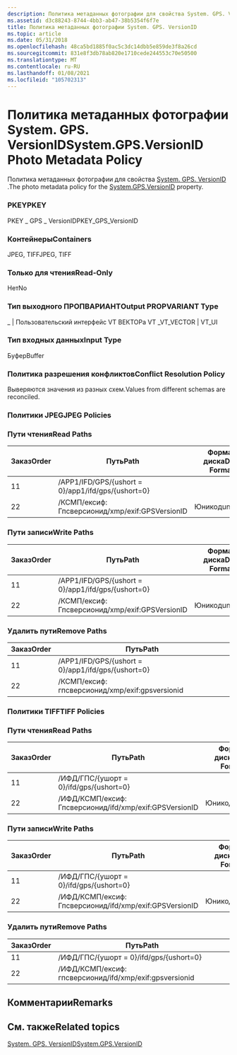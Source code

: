 ```yaml
---
description: Политика метаданных фотографии для свойства System. GPS. VersionID.
ms.assetid: d3c88243-8744-4bb3-ab47-38b5354f6f7e
title: Политика метаданных фотографии System. GPS. VersionID
ms.topic: article
ms.date: 05/31/2018
ms.openlocfilehash: 48ca5bd1885f0ac5c3dc14dbb5e859de3f8a26cd
ms.sourcegitcommit: 831e8f3db78ab820e1710cede244553c70e50500
ms.translationtype: MT
ms.contentlocale: ru-RU
ms.lasthandoff: 01/08/2021
ms.locfileid: "105702313"
---
```

# <a name="systemgpsversionid-photo-metadata-policy"></a><span data-ttu-id="a9943-103">Политика метаданных фотографии System. GPS. VersionID</span><span class="sxs-lookup"><span data-stu-id="a9943-103">System.GPS.VersionID Photo Metadata Policy</span></span>

<span data-ttu-id="a9943-104">Политика метаданных фотографии для свойства [System. GPS. VersionID](../properties/props-system-gps-versionid.md) .</span><span class="sxs-lookup"><span data-stu-id="a9943-104">The photo metadata policy for the [System.GPS.VersionID](../properties/props-system-gps-versionid.md) property.</span></span>

### <a name="pkey"></a><span data-ttu-id="a9943-105">PKEY</span><span class="sxs-lookup"><span data-stu-id="a9943-105">PKEY</span></span>

<span data-ttu-id="a9943-106">PKEY \_ GPS \_ VersionID</span><span class="sxs-lookup"><span data-stu-id="a9943-106">PKEY\_GPS\_VersionID</span></span>

### <a name="containers"></a><span data-ttu-id="a9943-107">Контейнеры</span><span class="sxs-lookup"><span data-stu-id="a9943-107">Containers</span></span>

<span data-ttu-id="a9943-108">JPEG, TIFF</span><span class="sxs-lookup"><span data-stu-id="a9943-108">JPEG, TIFF</span></span>

### <a name="read-only"></a><span data-ttu-id="a9943-109">Только для чтения</span><span class="sxs-lookup"><span data-stu-id="a9943-109">Read-Only</span></span>

<span data-ttu-id="a9943-110">Нет</span><span class="sxs-lookup"><span data-stu-id="a9943-110">No</span></span>

### <a name="output-propvariant-type"></a><span data-ttu-id="a9943-111">Тип выходного ПРОПВАРИАНТ</span><span class="sxs-lookup"><span data-stu-id="a9943-111">Output PROPVARIANT Type</span></span>

<span data-ttu-id="a9943-112">\_ \| Пользовательский интерфейс VT ВЕКТОРа VT \_</span><span class="sxs-lookup"><span data-stu-id="a9943-112">VT\_VECTOR \| VT\_UI</span></span>

### <a name="input-type"></a><span data-ttu-id="a9943-113">Тип входных данных</span><span class="sxs-lookup"><span data-stu-id="a9943-113">Input Type</span></span>

<span data-ttu-id="a9943-114">Буфер</span><span class="sxs-lookup"><span data-stu-id="a9943-114">Buffer</span></span>

### <a name="conflict-resolution-policy"></a><span data-ttu-id="a9943-115">Политика разрешения конфликтов</span><span class="sxs-lookup"><span data-stu-id="a9943-115">Conflict Resolution Policy</span></span>

<span data-ttu-id="a9943-116">Выверяются значения из разных схем.</span><span class="sxs-lookup"><span data-stu-id="a9943-116">Values from different schemas are reconciled.</span></span>

### <a name="jpeg-policies"></a><span data-ttu-id="a9943-117">Политики JPEG</span><span class="sxs-lookup"><span data-stu-id="a9943-117">JPEG Policies</span></span>

### <a name="read-paths"></a><span data-ttu-id="a9943-118">Пути чтения</span><span class="sxs-lookup"><span data-stu-id="a9943-118">Read Paths</span></span>



| <span data-ttu-id="a9943-119">Заказ</span><span class="sxs-lookup"><span data-stu-id="a9943-119">Order</span></span> | <span data-ttu-id="a9943-120">Путь</span><span class="sxs-lookup"><span data-stu-id="a9943-120">Path</span></span>                     | <span data-ttu-id="a9943-121">Формат диска</span><span class="sxs-lookup"><span data-stu-id="a9943-121">Disk Format</span></span> |
|-------|--------------------------|-------------|
| <span data-ttu-id="a9943-122">1</span><span class="sxs-lookup"><span data-stu-id="a9943-122">1</span></span>     | <span data-ttu-id="a9943-123">/APP1/IFD/GPS/{ushort = 0}</span><span class="sxs-lookup"><span data-stu-id="a9943-123">/app1/ifd/gps/{ushort=0}</span></span> |             |
| <span data-ttu-id="a9943-124">2</span><span class="sxs-lookup"><span data-stu-id="a9943-124">2</span></span>     | <span data-ttu-id="a9943-125">/КСМП/ексиф: Гпсверсионид</span><span class="sxs-lookup"><span data-stu-id="a9943-125">/xmp/exif:GPSVersionID</span></span>   | <span data-ttu-id="a9943-126">Юникод</span><span class="sxs-lookup"><span data-stu-id="a9943-126">unicode</span></span>     |



 

### <a name="write-paths"></a><span data-ttu-id="a9943-127">Пути записи</span><span class="sxs-lookup"><span data-stu-id="a9943-127">Write Paths</span></span>



| <span data-ttu-id="a9943-128">Заказ</span><span class="sxs-lookup"><span data-stu-id="a9943-128">Order</span></span> | <span data-ttu-id="a9943-129">Путь</span><span class="sxs-lookup"><span data-stu-id="a9943-129">Path</span></span>                     | <span data-ttu-id="a9943-130">Формат диска</span><span class="sxs-lookup"><span data-stu-id="a9943-130">Disk Format</span></span> |
|-------|--------------------------|-------------|
| <span data-ttu-id="a9943-131">1</span><span class="sxs-lookup"><span data-stu-id="a9943-131">1</span></span>     | <span data-ttu-id="a9943-132">/APP1/IFD/GPS/{ushort = 0}</span><span class="sxs-lookup"><span data-stu-id="a9943-132">/app1/ifd/gps/{ushort=0}</span></span> |             |
| <span data-ttu-id="a9943-133">2</span><span class="sxs-lookup"><span data-stu-id="a9943-133">2</span></span>     | <span data-ttu-id="a9943-134">/КСМП/ексиф: Гпсверсионид</span><span class="sxs-lookup"><span data-stu-id="a9943-134">/xmp/exif:GPSVersionID</span></span>   | <span data-ttu-id="a9943-135">Юникод</span><span class="sxs-lookup"><span data-stu-id="a9943-135">unicode</span></span>     |



 

### <a name="remove-paths"></a><span data-ttu-id="a9943-136">Удалить пути</span><span class="sxs-lookup"><span data-stu-id="a9943-136">Remove Paths</span></span>



| <span data-ttu-id="a9943-137">Заказ</span><span class="sxs-lookup"><span data-stu-id="a9943-137">Order</span></span> | <span data-ttu-id="a9943-138">Путь</span><span class="sxs-lookup"><span data-stu-id="a9943-138">Path</span></span>                     |
|-------|--------------------------|
| <span data-ttu-id="a9943-139">1</span><span class="sxs-lookup"><span data-stu-id="a9943-139">1</span></span>     | <span data-ttu-id="a9943-140">/APP1/IFD/GPS/{ushort = 0}</span><span class="sxs-lookup"><span data-stu-id="a9943-140">/app1/ifd/gps/{ushort=0}</span></span> |
| <span data-ttu-id="a9943-141">2</span><span class="sxs-lookup"><span data-stu-id="a9943-141">2</span></span>     | <span data-ttu-id="a9943-142">/КСМП/ексиф: гпсверсионид</span><span class="sxs-lookup"><span data-stu-id="a9943-142">/xmp/exif:gpsversionid</span></span>   |



 

### <a name="tiff-policies"></a><span data-ttu-id="a9943-143">Политики TIFF</span><span class="sxs-lookup"><span data-stu-id="a9943-143">TIFF Policies</span></span>

### <a name="read-paths"></a><span data-ttu-id="a9943-144">Пути чтения</span><span class="sxs-lookup"><span data-stu-id="a9943-144">Read Paths</span></span>



| <span data-ttu-id="a9943-145">Заказ</span><span class="sxs-lookup"><span data-stu-id="a9943-145">Order</span></span> | <span data-ttu-id="a9943-146">Путь</span><span class="sxs-lookup"><span data-stu-id="a9943-146">Path</span></span>                       | <span data-ttu-id="a9943-147">Формат диска</span><span class="sxs-lookup"><span data-stu-id="a9943-147">Disk Format</span></span> |
|-------|----------------------------|-------------|
| <span data-ttu-id="a9943-148">1</span><span class="sxs-lookup"><span data-stu-id="a9943-148">1</span></span>     | <span data-ttu-id="a9943-149">/ИФД/ГПС/{ушорт = 0}</span><span class="sxs-lookup"><span data-stu-id="a9943-149">/ifd/gps/{ushort=0}</span></span>        |             |
| <span data-ttu-id="a9943-150">2</span><span class="sxs-lookup"><span data-stu-id="a9943-150">2</span></span>     | <span data-ttu-id="a9943-151">/ИФД/КСМП/ексиф: Гпсверсионид</span><span class="sxs-lookup"><span data-stu-id="a9943-151">/ifd/xmp/exif:GPSVersionID</span></span> | <span data-ttu-id="a9943-152">Юникод</span><span class="sxs-lookup"><span data-stu-id="a9943-152">unicode</span></span>     |



 

### <a name="write-paths"></a><span data-ttu-id="a9943-153">Пути записи</span><span class="sxs-lookup"><span data-stu-id="a9943-153">Write Paths</span></span>



| <span data-ttu-id="a9943-154">Заказ</span><span class="sxs-lookup"><span data-stu-id="a9943-154">Order</span></span> | <span data-ttu-id="a9943-155">Путь</span><span class="sxs-lookup"><span data-stu-id="a9943-155">Path</span></span>                       | <span data-ttu-id="a9943-156">Формат диска</span><span class="sxs-lookup"><span data-stu-id="a9943-156">Disk Format</span></span> |
|-------|----------------------------|-------------|
| <span data-ttu-id="a9943-157">1</span><span class="sxs-lookup"><span data-stu-id="a9943-157">1</span></span>     | <span data-ttu-id="a9943-158">/ИФД/ГПС/{ушорт = 0}</span><span class="sxs-lookup"><span data-stu-id="a9943-158">/ifd/gps/{ushort=0}</span></span>        |             |
| <span data-ttu-id="a9943-159">2</span><span class="sxs-lookup"><span data-stu-id="a9943-159">2</span></span>     | <span data-ttu-id="a9943-160">/ИФД/КСМП/ексиф: Гпсверсионид</span><span class="sxs-lookup"><span data-stu-id="a9943-160">/ifd/xmp/exif:GPSVersionID</span></span> | <span data-ttu-id="a9943-161">Юникод</span><span class="sxs-lookup"><span data-stu-id="a9943-161">unicode</span></span>     |



 

### <a name="remove-paths"></a><span data-ttu-id="a9943-162">Удалить пути</span><span class="sxs-lookup"><span data-stu-id="a9943-162">Remove Paths</span></span>



| <span data-ttu-id="a9943-163">Заказ</span><span class="sxs-lookup"><span data-stu-id="a9943-163">Order</span></span> | <span data-ttu-id="a9943-164">Путь</span><span class="sxs-lookup"><span data-stu-id="a9943-164">Path</span></span>                       |
|-------|----------------------------|
| <span data-ttu-id="a9943-165">1</span><span class="sxs-lookup"><span data-stu-id="a9943-165">1</span></span>     | <span data-ttu-id="a9943-166">/ИФД/ГПС/{ушорт = 0}</span><span class="sxs-lookup"><span data-stu-id="a9943-166">/ifd/gps/{ushort=0}</span></span>        |
| <span data-ttu-id="a9943-167">2</span><span class="sxs-lookup"><span data-stu-id="a9943-167">2</span></span>     | <span data-ttu-id="a9943-168">/ИФД/КСМП/ексиф: гпсверсионид</span><span class="sxs-lookup"><span data-stu-id="a9943-168">/ifd/xmp/exif:gpsversionid</span></span> |



 

## <a name="remarks"></a><span data-ttu-id="a9943-169">Комментарии</span><span class="sxs-lookup"><span data-stu-id="a9943-169">Remarks</span></span>

## <a name="related-topics"></a><span data-ttu-id="a9943-170">См. также</span><span class="sxs-lookup"><span data-stu-id="a9943-170">Related topics</span></span>

<dl> <dt>

[<span data-ttu-id="a9943-171">System. GPS. VersionID</span><span class="sxs-lookup"><span data-stu-id="a9943-171">System.GPS.VersionID</span></span>](../properties/props-system-gps-versionid.md)
</dt> </dl>

 

 
